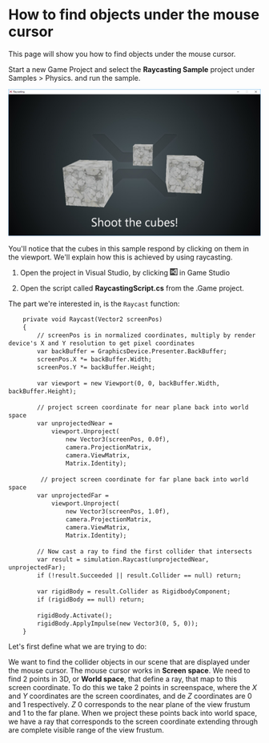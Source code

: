 # How to find objects under the mouse cursor

This page will show you how to find objects under the mouse cursor.

Start a new Game Project and select the **Raycasting Sample** project under Samples > Physics. and run the sample.

![Raycasting sample](media/how-to-find-raycasting-sample.png)

You'll notice that the cubes in this sample respond by clicking on them in the viewport. We'll explain how this is achieved by using raycasting.

1. Open the project in Visual Studio, by clicking ![Visual Studio Button](media/how-to-find-ide-icon.png) in Game Studio

2. Open the script called **RaycastingScript.cs** from the .Game project.

The part we're interested in, is the ```Raycast``` function:

```
    private void Raycast(Vector2 screenPos)
    {
        // screenPos is in normalized coordinates, multiply by render device's X and Y resolution to get pixel coordinates
        var backBuffer = GraphicsDevice.Presenter.BackBuffer;
        screenPos.X *= backBuffer.Width;
        screenPos.Y *= backBuffer.Height;

        var viewport = new Viewport(0, 0, backBuffer.Width, backBuffer.Height);
        
        // project screen coordinate for near plane back into world space
        var unprojectedNear =
            viewport.Unproject(
                new Vector3(screenPos, 0.0f),
                camera.ProjectionMatrix,
                camera.ViewMatrix,
                Matrix.Identity);

         // project screen coordinate for far plane back into world space
        var unprojectedFar =
            viewport.Unproject(
                new Vector3(screenPos, 1.0f),
                camera.ProjectionMatrix,
                camera.ViewMatrix,
                Matrix.Identity);

        // Now cast a ray to find the first collider that intersects
        var result = simulation.Raycast(unprojectedNear, unprojectedFar);
        if (!result.Succeeded || result.Collider == null) return;

        var rigidBody = result.Collider as RigidbodyComponent;
        if (rigidBody == null) return;

        rigidBody.Activate();
        rigidBody.ApplyImpulse(new Vector3(0, 5, 0));
    }
```

Let's first define what we are trying to do:

We want to find the collider objects in our scene that are displayed under the mouse cursor. The mouse cursor works in **Screen space**. We need to find 2 points in 3D, or **World space**, that define a ray, that map to this screen coordinate. To do this we take 2 points in screenspace, where the _X_ and _Y_ coordinates are the screen coordinates, and de _Z_ coordinates are 0 and 1 respectively. _Z_ 0 corresponds to the near plane of the view frustum and 1 to the far plane. When we project these points back into world space, we have a ray that corresponds to the screen coordinate extending through are complete visible range of the view frustum.